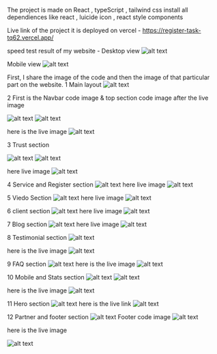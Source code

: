 The project is made on React , typeScript , tailwind css 
install all dependiences like react , luicide icon , react style components

Live link of the project it is deployed on vercel - https://register-task-tq62.vercel.app/ 

speed test result of my website -  Desktop view
![alt text](https://github.com/Harshit001-ctrl/Register-task/blob/385e1e80022f26ca0e9a7f83b9e9b88597b26cb7/speed%20destop.png)

Mobile view
![alt text](https://github.com/Harshit001-ctrl/Register-task/blob/385e1e80022f26ca0e9a7f83b9e9b88597b26cb7/speed%20mobil.png)


First, I share the image of the code and then the image of that particular part on the website.
1 Main layout
![alt text](https://github.com/Harshit001-ctrl/Register-task/blob/101cc9ee413328296a8a2ff8f9940ca20bf53634/app.png)

2 
First is the Navbar code image & top section code image after the live image

![alt text](https://github.com/Harshit001-ctrl/Register-task/blob/150f48b8227b4c0467d21c0f60c8a30d6993e613/Navbar.png)
![alt text](https://github.com/Harshit001-ctrl/Register-task/blob/150f48b8227b4c0467d21c0f60c8a30d6993e613/top.png)

here is the live image
![alt text](https://github.com/Harshit001-ctrl/Register-task/blob/150f48b8227b4c0467d21c0f60c8a30d6993e613/nav%20%26%20top.png)

3 Trust section

![alt text](https://github.com/Harshit001-ctrl/Register-task/blob/150f48b8227b4c0467d21c0f60c8a30d6993e613/trust.png)
![alt text](https://github.com/Harshit001-ctrl/Register-task/blob/150f48b8227b4c0467d21c0f60c8a30d6993e613/service.png)

here live image 
![alt text](https://github.com/Harshit001-ctrl/Register-task/blob/150f48b8227b4c0467d21c0f60c8a30d6993e613/trust%20%26%20service.png)

4 Service and Register section
![alt text](https://github.com/Harshit001-ctrl/Register-task/blob/aa5672e44c18e1d1a9bda34e0da5a1f406cd64a0/register%20code%20.png)
here live image
![alt text](https://github.com/Harshit001-ctrl/Register-task/blob/150f48b8227b4c0467d21c0f60c8a30d6993e613/register.png)

5 Viedo Section
![alt text](https://github.com/Harshit001-ctrl/Register-task/blob/3bc2f31d186a94888a382c6ac80a370ed32a091c/viedo%20code.png)
here live image 
![alt text](https://github.com/Harshit001-ctrl/Register-task/blob/3bc2f31d186a94888a382c6ac80a370ed32a091c/viedo.png)

6 client section
![alt text](https://github.com/Harshit001-ctrl/Register-task/blob/3bc2f31d186a94888a382c6ac80a370ed32a091c/client.png)
here live image
![alt text](https://github.com/Harshit001-ctrl/Register-task/blob/3bc2f31d186a94888a382c6ac80a370ed32a091c/clients%20image.png)

7 Blog section
![alt text](https://github.com/Harshit001-ctrl/Register-task/blob/3bc2f31d186a94888a382c6ac80a370ed32a091c/blog.png)
here live image
![alt text](https://github.com/Harshit001-ctrl/Register-task/blob/3bc2f31d186a94888a382c6ac80a370ed32a091c/blog%20image.png)

8 Testimonial section
![alt text](https://github.com/Harshit001-ctrl/Register-task/blob/3bc2f31d186a94888a382c6ac80a370ed32a091c/testimonial.png)

here is the live image
![alt text](https://github.com/Harshit001-ctrl/Register-task/blob/3bc2f31d186a94888a382c6ac80a370ed32a091c/testi.png)

9 FAQ section
![alt text](https://github.com/Harshit001-ctrl/Register-task/blob/3bc2f31d186a94888a382c6ac80a370ed32a091c/faq.png)
here is the live image
![alt text](https://github.com/Harshit001-ctrl/Register-task/blob/3bc2f31d186a94888a382c6ac80a370ed32a091c/faq%20image.png)

10 Mobile and Stats section
![alt text](https://github.com/Harshit001-ctrl/Register-task/blob/3bc2f31d186a94888a382c6ac80a370ed32a091c/mobile.png)
![alt text](https://github.com/Harshit001-ctrl/Register-task/blob/3bc2f31d186a94888a382c6ac80a370ed32a091c/stats.png)

here is the live image
![alt text](https://github.com/Harshit001-ctrl/Register-task/blob/3bc2f31d186a94888a382c6ac80a370ed32a091c/mobile%20%26%20stat.png)

11 Hero section
![alt text](https://github.com/Harshit001-ctrl/Register-task/blob/3bc2f31d186a94888a382c6ac80a370ed32a091c/hero.png)
here is the live link
![alt text](https://github.com/Harshit001-ctrl/Register-task/blob/51d285e5e8d4147ae3377c1d33f82d4e91341a50/number.png)

12 Partner  and footer section
![alt text](https://github.com/Harshit001-ctrl/Register-task/blob/51d285e5e8d4147ae3377c1d33f82d4e91341a50/partner.png)
Footer code image
![alt text](https://github.com/Harshit001-ctrl/Register-task/blob/51d285e5e8d4147ae3377c1d33f82d4e91341a50/fotter.png)

here is the live image

![alt text](https://github.com/Harshit001-ctrl/Register-task/blob/51d285e5e8d4147ae3377c1d33f82d4e91341a50/partner%20and%20fotter.png)










